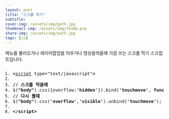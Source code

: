 ```yaml
---
layout: post
title: "스크롤 막기"
subtitle: 
cover-img: /assets/img/path.jpg
thumbnail-img: /assets/img/thumb.png
share-img: /assets/img/path.jpg
tags: [js]
---
```

<div class="entry-content">
    <p>메뉴를 불러오거나 레이어팝업을 띄우거나 영상을띄울때 가끔 쓰는 스크롤 막기 스크립트입니다. </p>
    <pre class="html cH_kip"><ol><li class="odd"><span><b class="meta">&lt;</b><a href="http://tranbot.net/html5/scripting-1.html#script" class="meta">script</a> type="text/javascript"<b class="meta">&gt;</b></span></li><li class="even"><span></span></li><li class="odd"><span><b class="comment">// 스크롤 막을때</b></span></li><li class="even"><span>$(<b class="jsString">"body"</b>).css({overflow:<b class="jsString">'hidden'</b>}).bind(<b class="jsString">'touchmove'</b>, <b class="js">function</b>(e){e.preventDefault()});</span></li><li class="odd fifth"><span><b class="comment">// 다시 풀때</b></span></li><li class="even"><span>$(<b class="jsString">"body"</b>).css(<b class="jsString">'overflow'</b>,<b class="jsString">'visible'</b>).unbind(<b class="jsString">'touchmove'</b>);</span></li><li class="odd"><span></span></li><li class="even"><span><b class="meta">&lt;/script</b><b class="meta">&gt;</b></span></li></ol></pre>
</div>